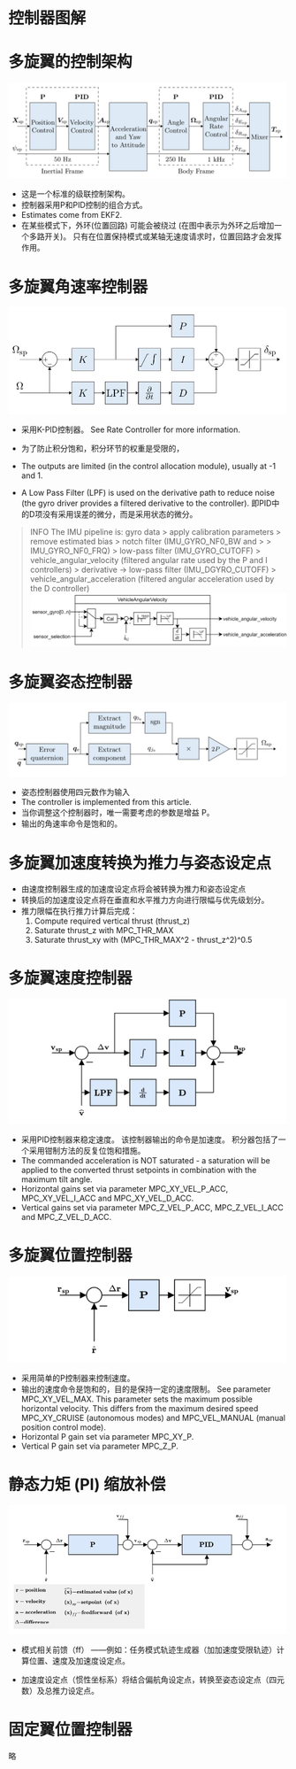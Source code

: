 # **控制器图解**

# 多旋翼的控制架构
![alt text](../image/image-5.png)

- 这是一个标准的级联控制架构。  
- 控制器采用P和PID控制的组合方式。   
- Estimates come from EKF2.  
- 在某些模式下，外环(位置回路) 可能会被绕过 (在图中表示为外环之后增加一个多路开关)。 只有在位置保持模式或某轴无速度请求时，位置回路才会发挥作用。  

# 多旋翼角速率控制器

![alt text](../image/image-6.png)

- 采用K-PID控制器。 See Rate Controller for more information.

- 为了防止积分饱和，积分环节的权重是受限的，

- The outputs are limited (in the control allocation module), usually at -1 and 1.

- A Low Pass Filter (LPF) is used on the derivative path to reduce noise (the gyro driver provides a filtered derivative to the controller). 即PID中的D项没有采用误差的微分，而是采用状态的微分。

> INFO
> The IMU pipeline is: gyro data > apply calibration parameters > remove estimated bias > notch filter (IMU_GYRO_NF0_BW and > > IMU_GYRO_NF0_FRQ) > low-pass filter (IMU_GYRO_CUTOFF) > vehicle_angular_velocity (filtered angular rate used by the P and I controllers) > derivative -> low-pass filter (IMU_DGYRO_CUTOFF) > vehicle_angular_acceleration (filtered angular acceleration used by the D controller)
> ![alt text](../image/image-7.png)

# 多旋翼姿态控制器
![alt text](../image/att_control.png)

- 姿态控制器使用四元数作为输入
- The controller is implemented from this article.
- 当你调整这个控制器时，唯一需要考虑的参数是增益 P。
- 输出的角速率命令是饱和的。

# 多旋翼加速度转换为推力与姿态设定点
- 由速度控制器生成的加速度设定点将会被转换为推力和姿态设定点
- 转换后的加速度设定点将在垂直和水平推力方向进行限幅与优先级划分。
- 推力限幅在执行推力计算后完成：
    1. Compute required vertical thrust (thrust_z)
    2. Saturate thrust_z with MPC_THR_MAX
    3. Saturate thrust_xy with (MPC_THR_MAX^2 - thrust_z^2)^0.5

# 多旋翼速度控制器
![alt text](../image/vel_control.png)

- 采用PID控制器来稳定速度。 该控制器输出的命令是加速度。
积分器包括了一个采用钳制方法的反复位饱和措施。
- The commanded acceleration is NOT saturated - a saturation will be applied to the converted thrust setpoints in combination with the maximum tilt angle.
- Horizontal gains set via parameter MPC_XY_VEL_P_ACC, MPC_XY_VEL_I_ACC and MPC_XY_VEL_D_ACC.
- Vertical gains set via parameter MPC_Z_VEL_P_ACC, MPC_Z_VEL_I_ACC and MPC_Z_VEL_D_ACC.

# 多旋翼位置控制器

![alt text](../image/pos_control.png)

- 采用简单的P控制器来控制速度。
- 输出的速度命令是饱和的，目的是保持一定的速度限制。 See parameter MPC_XY_VEL_MAX. This parameter sets the maximum possible horizontal velocity. This differs from the maximum desired speed MPC_XY_CRUISE (autonomous modes) and MPC_VEL_MANUAL (manual position control mode).
- Horizontal P gain set via parameter MPC_XY_P.
- Vertical P gain set via parameter MPC_Z_P.

# 静态力矩 (PI) 缩放补偿

![alt text](../image/tor_thru_compensate.png)

- 模式相关前馈（ff） ——例如：任务模式轨迹生成器（加加速度受限轨迹）计算位置、速度及加速度设定点。

- 加速度设定点（惯性坐标系）将结合偏航角设定点，转换至姿态设定点（四元数）及总推力设定点。

# 固定翼位置控制器
略